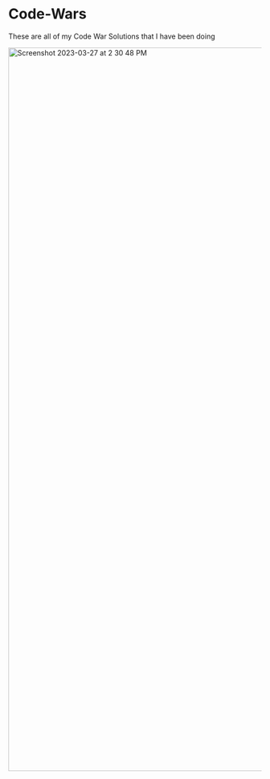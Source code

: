 # Code-Wars
These are all of my Code War Solutions that I have been doing 




<img width="1440" alt="Screenshot 2023-03-27 at 2 30 48 PM" src="https://user-images.githubusercontent.com/124817011/228040796-6e04af6f-e98f-4cfe-bb78-d1af8107b76d.png">
